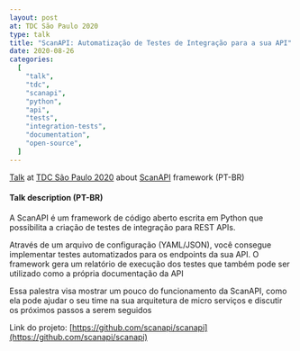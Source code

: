 ```yaml
---
layout: post
at: TDC São Paulo 2020
type: talk
title: "ScanAPI: Automatização de Testes de Integração para a sua API"
date: 2020-08-26
categories:
  [
    "talk",
    "tdc",
    "scanapi",
    "python",
    "api",
    "tests",
    "integration-tests",
    "documentation",
    "open-source",
  ]
---
```


[Talk](https://thedevconf.com/tdc/2020/sampaonline/trilha-api) at [TDC São Paulo 2020](https://thedevconf.com/tdc/2020/sampaonline/) about [ScanAPI](https://scanapi.dev) framework (PT-BR)

#### Talk description (PT-BR)

A ScanAPI é um framework de código aberto escrita em Python que possibilita a criação de testes de integração para REST APIs.

Através de um arquivo de configuração (YAML/JSON), você consegue implementar testes automatizados para os endpoints da sua API. O framework gera um relatório de execução dos testes que também pode ser utilizado como a própria documentação da API

Essa palestra visa mostrar um pouco do funcionamento da ScanAPI, como ela pode ajudar o seu time na sua arquitetura de micro serviços e discutir os próximos passos a serem seguidos

Link do projeto: [https://github.com/scanapi/scanapi](https://github.com/scanapi/scanapi)

<script async class="speakerdeck-embed" data-id="849168a07c6046e98062a21b6f92af17" data-ratio="1.6" src="//speakerdeck.com/assets/embed.js"></script>
